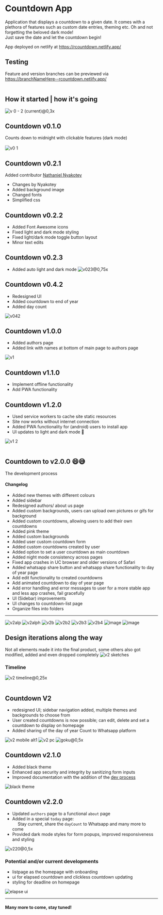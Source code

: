 # Countdown App

Application that displays a countdown to a given date. It comes with a plethora of features such as custom date entries, theming etc.
Oh and not forgetting the beloved dark mode! <br>
Just save the date and let the countdown begin!

App deployed on netlify at https://rcountdown.netlify.app/
## Testing
Feature and version branches can be previewed via https://branchNameHere--rcountdown.netlify.app/
<br><br>
## How it started | how it's going
![v 0 - 2 (current)@0,3x](https://user-images.githubusercontent.com/73431750/163826501-9df7f9b3-ed10-4f43-9e77-14af89876bb6.png)


## Countdown v0.1.0 
Counts down to midnight with clickable features (dark mode) <br><br>
![v0 1](https://user-images.githubusercontent.com/73431750/163797559-f06ea073-8a74-4a09-a5f7-8aa4cb8c4732.png)


## Countdown v0.2.1
Added contributor [Nathaniel Nyakotey](https://github.com/nyakotey)

* Changes by Nyakotey
* Added background image
* Changed fonts
* Simplified css


## Countdown v0.2.2
* Added Font Awesome icons
* Fixed light and dark mode styling
* Fixed light/dark mode toggle button layout
* Minor text edits


## Countdown v0.2.3
* Added auto light and dark mode
![v023@0,75x](https://user-images.githubusercontent.com/73431750/163797714-e40fe63b-6236-482a-865e-2a58665c0352.png)


## Countdown v0.4.2
* Redesigned UI
* Added countdown to end of year
* Added day count

![v042](https://user-images.githubusercontent.com/73431750/163798384-a48aae8c-91d0-4d31-b4e1-991f25147766.png)


## Countdown v1.0.0
* Added authors page
* Added link with names at bottom of main page to authors page

![v1](https://user-images.githubusercontent.com/73431750/163801098-192a70c7-ecf6-4f11-bd9b-dc10825ee98b.png)


## Countdown v1.1.0
* Implement offline functionality
* Add PWA functionality


## Countdown v1.2.0
* Used service workers to cache site static resources
* Site now works without internet connection
* Added PWA functionality for (android) users to install app
* UI updates to light and dark mode 👀

![v1 2](https://user-images.githubusercontent.com/73431750/163797976-658ca351-eec2-4879-960c-a274609be1ce.png)
<br><br>

## Countdown to v2.0.0 😄😅
The development process

#### Changelog
* Added new themes with different colours
* Added sidebar
* Redesigned authors/ about us page
* Added custom backgrounds, users can upload own pictures or gifs for background
* Added custom countdowns, allowing users to add their own countdowns
* Added pink theme
* Added custom backgrounds
* Added user custom countdown form
* Added custom countdowns created by user
* Added option to set a user countdown as main countdown
* Added night mode consistency across pages
* Fixed app crashes in UC browser and older versions of Safari
* Added whatsapp share button and whatsapp share functionality to day of year page
* Add edit functionality to created countdowns
* Add animated countdown to day of year page
* Add error handling and error messages to user for a more stable app and less app crashes, fail gracefully
* UI (Sidebar) improvements
* UI changes to countdown-list page
* Organize files into folders
---
![v2alp](https://user-images.githubusercontent.com/73431750/161423610-387ca3f4-62da-4c5b-85e2-c3c6f2681815.png)
![v2alph](https://user-images.githubusercontent.com/73431750/161423612-d2ba818c-f492-44d5-a942-f2f58afe5c28.png)
![v2b](https://user-images.githubusercontent.com/73431750/154068140-a8650180-7427-4816-8ca2-d5f8907d34b2.png)
![v2b2](https://user-images.githubusercontent.com/73431750/154068151-24b3fb27-7835-4efa-a0d3-73205015f560.png)
![v2b3](https://user-images.githubusercontent.com/73431750/154068153-b87fa7a2-e855-4dd9-bfff-20487f7898e7.png)
![v2b4](https://user-images.githubusercontent.com/73431750/154068156-19e978cd-bc66-4d76-bc92-3ff101d543bb.png)
![image](https://user-images.githubusercontent.com/57795443/157711049-26be2f0a-d0b2-4b78-8a53-48a504c3f246.png)
![image](https://user-images.githubusercontent.com/57795443/157711429-3a3dc955-a21e-41ec-a9ed-c7908b91122a.png)


## Design iterations along the way
Not all elements made it into the final product, some others also got modified, added and even dropped completely
![v2 sketches](https://user-images.githubusercontent.com/73431750/161426509-69ab234d-7307-4214-a030-87ed374ee119.png)
<br>


### Timeline
![v2 timeline@0,25x](https://user-images.githubusercontent.com/73431750/163827141-6d08747d-3af2-4eea-acc3-91b3c2f90dac.jpg)
<br><br>


## Countdown V2
* redesigned UI; sidebar navigation added, multiple themes and backgrounds to choose from
* User created countdowns is now possible; can edit, delete and set a countdown to display on homepage
* Added sharing of the day of year Count to Whatsapp platform

![v2 mobile alt1](https://user-images.githubusercontent.com/73431750/161403556-db26fc75-581e-43e1-8008-f0e3627826a6.png)
![v2 pc](https://user-images.githubusercontent.com/73431750/161403301-3f0eea81-6edd-49aa-80b9-d90996449af4.png)
![goku@0,5x](https://user-images.githubusercontent.com/73431750/163831402-05a3a93d-db85-48fb-b35e-96d7f98f3dd1.jpg)


## Countdown v2.1.0
* Added black theme
* Enhanced app security and integrity by sanitizing form inputs
* Improved documentation with the addition of the [dev process](/docs/dev-process.md)

![black theme](https://user-images.githubusercontent.com/73431750/163834582-2b98f0be-af25-4011-a0be-361d01a50d4e.png)


## Countdown v2.2.0
* Updated `authors` page to a functional `about` page
* Added in a special `today` page: <br>
&emsp; Stay current, share the `dayCount` to Whatsapp and many more to come
* Provided dark mode styles for form popups, improved responsiveness and styling

![v220@0,5x](https://user-images.githubusercontent.com/73431750/165914344-9e812d54-f5d7-4887-8a70-50253c36f85c.png)


### Potential and/or current developments
* listpage as the homepage with onboarding
* ui for elapsed countdown and clickless countdown updating
* styling for deadline on homepage

![elapse ui](https://user-images.githubusercontent.com/73431750/166104394-9bdf011d-499e-4a14-a81a-af07e7ebfd93.png)


---
#### Many more to come, stay tuned!
